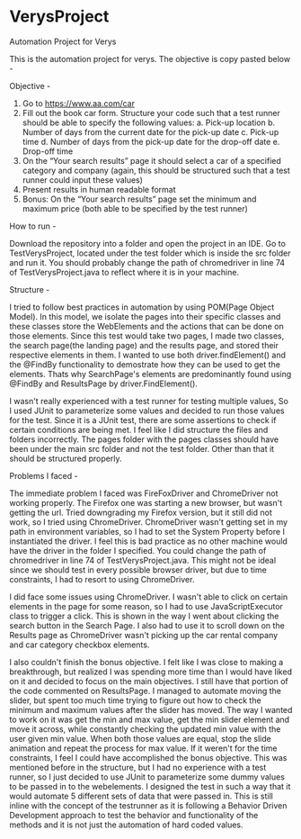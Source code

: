 # VerysProject
Automation Project for Verys

This is the automation project for verys. The objective is copy pasted below -

Objective - 
1.	Go to https://www.aa.com/car
2.	Fill out the book car form. Structure your code such that a test runner should be able to specify the following values:
  a.	Pick-up location
  b.	Number of days from the current date for the pick-up date
  c.	Pick-up time
  d.	Number of days from the pick-up date for the drop-off date
  e.	Drop-off time
3.	On the “Your search results” page it should select a car of a specified category and company (again, this should be structured such that a test runner could input these values)
4.	Present results in human readable format
5.	Bonus: On the “Your search results” page set the minimum and maximum price (both able to be specified by the test runner)


How to run -

Download the repository into a folder and open the project in an IDE. Go to TestVerysProject, located under the test folder which is inside
the src folder and run it. You should probably change the path of chromedriver in line 74 of TestVerysProject.java to reflect where it 
is in your machine.



Structure -

I tried to follow best practices in automation by using POM(Page Object Model). In this model, we isolate the pages into their specific
classes and these classes store the WebElements and the actions that can be done on those elements. Since this test would take two pages, I
made two classes, the search page(the landing page) and the results page, and stored their respective elements in them. I wanted to use both
driver.findElement() and the @FindBy functionality to demostrate how they can be used to get the elements. Thats why SearchPage's elements
are predominantly found using @FindBy and ResultsPage by driver.FindElement().

I wasn't really experienced with a test runner for testing multiple values, So I used JUnit to parameterize some values and decided to run
those values for the test. Since it is a JUnit test, there are some assertions to check if certain conditions are being met.
I feel like I did structure the files and folders incorrectly. The pages folder with the pages classes should have been under the main src
folder and not the test folder. Other than that it should be structured properly.



Problems I faced -

The immediate problem I faced was FireFoxDriver and ChromeDriver not working properly. The Firefox one was starting a new browser, but 
wasn't getting the url. Tried downgrading my Firefox version, but it still did not work, so I tried using ChromeDriver. ChromeDriver wasn't
getting set in my path in environment variables, so I had to set the System Property before I instantiated the driver. I feel this is bad 
practice as no other machine would have the driver in the folder I specified. You could change the path of chromedriver in line 74 of
TestVerysProject.java. This might not be ideal since we should test in every possible browser driver, but due to time constraints, I had 
to resort to using ChromeDriver.

I did face some issues using ChromeDriver. I wasn't able to click on certain elements in the page for some reason, so I had to use 
JavaScriptExecutor class to trigger a click. This is shown in the way I went about clicking the search button in the Search Page. I also 
had to use it to scroll down on the Results page as ChromeDriver wasn't picking up the car rental company and car category checkbox 
elements.

I also couldn't finish the bonus objective. I felt like I was close to making a breakthrough, but realized I was spending more time than 
I would have liked on it and decided to focus on the main objectives. I still have that portion of the code commented on ResultsPage. I 
managed to automate moving the slider, but spent too much time trying to figure out how to check the minimum and maximum values after 
the slider has moved. The way I wanted to work on it was get the min and max value, get the min slider element and move it across, while 
constantly checking the updated min value with the user given min value. When both those values are equal, stop the slide animation and 
repeat the process for max value. 
If it weren't for the time constraints, I feel I could have accomplished the bonus objective.
This was mentioned before in the structure, but I had no experience with a test runner, so I just decided to use JUnit to parameterize 
some dummy values to be passed in to the webelements. I designed the test in such a way that it would automate 5 different sets of data 
that were passed in. This is still inline with the concept of the testrunner as it is following a Behavior Driven Development approach 
to test the behavior and functionality of the methods and it is not just the automation of hard coded values.
